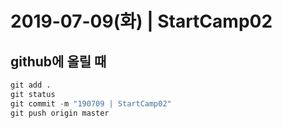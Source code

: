 # 2019-07-09(화) | StartCamp02

## github에 올릴 때

```python
git add .
git status
git commit -m "190709 | StartCamp02"
git push origin master
```

